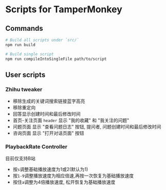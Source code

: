 # Scripts for TamperMonkey

## Commands

```sh
# Build all scripts under `src/`
npm run build
```

```sh
# Build single script
npm run compileIntoSingleFile path/to/script
```

## User scripts

### Zhihu tweaker

- 移除生成的关键词搜索链接蓝字高亮
- 移除重定向
- 回答显示创建时间和最后修改时间
- 首页-关注页面 `header` 显示 "我的收藏" 和 "我关注的问题"
- 问题页面 显示 "查看问题日志" 按钮, 提问者, 问题创建时间和最后修改时间
- 咨询页面 显示 "打开对话页面" 按钮

### PlaybackRate Controller

目前仅支持B站

- 按`s`调整基础播放速度为1或2(默认为1)
- 按`1-9`调整播放速度为相应倍速,再按一次恢复为基础播放速度
- 按住`a`调整为4倍播放速度, 松开恢复为基础播放速度
